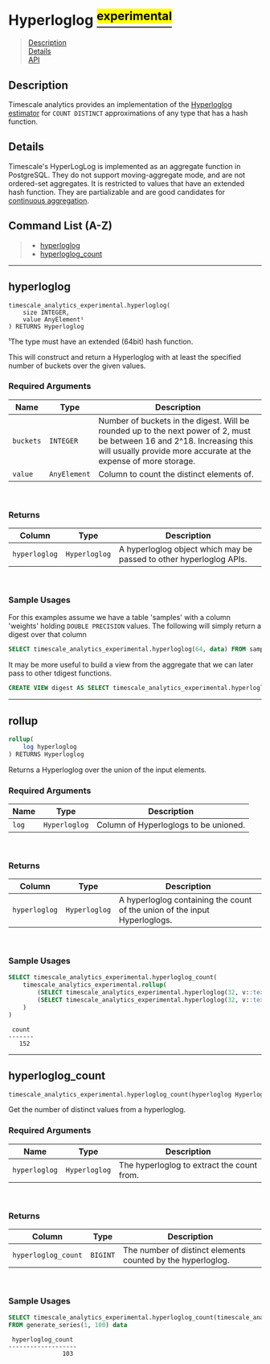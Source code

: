 # Hyperloglog [<sup><mark>experimental</mark></sup>](/docs/README.md#tag-notes)

> [Description](#hyperloglog-description)<br>
> [Details](#hyperloglog-details)<br>
> [API](#hyperloglog-api)

## Description <a id="hyperloglog-description"></a>

Timescale analytics provides an implementation of the [Hyperloglog estimator](https://en.wikipedia.org/wiki/HyperLogLog) for `COUNT DISTINCT` approximations of any type that has a hash function.

## Details <a id="hyperloglog-details"></a>

Timescale's HyperLogLog is implemented as an aggregate function in PostgreSQL.  They do not support moving-aggregate mode, and are not ordered-set aggregates.  It is restricted to values that have an extended hash function.  They are partializable and are good candidates for [continuous aggregation](https://docs.timescale.com/latest/using-timescaledb/continuous-aggregates).


## Command List (A-Z) <a id="hyperloglog-api"></a>
> - [hyperloglog](#hyperloglog)
> - [hyperloglog_count](#hyperloglog_count)

---
## **hyperloglog** <a id="hyperloglog"></a>
```SQL,ignore
timescale_analytics_experimental.hyperloglog(
    size INTEGER,
    value AnyElement¹
) RETURNS Hyperloglog
```
¹The type must have an extended (64bit) hash function.

This will construct and return a Hyperloglog with at least the specified number of buckets over the given values.

### Required Arguments <a id="hyperloglog-required-arguments"></a>
|Name| Type |Description|
|---|---|---|
| `buckets` | `INTEGER` | Number of buckets in the digest. Will be rounded up to the next power of 2, must be between 16 and 2^18. Increasing this will usually provide more accurate at the expense of more storage. |
| `value` | `AnyElement` |  Column to count the distinct elements of. |
<br>

### Returns

|Column|Type|Description|
|---|---|---|
| `hyperloglog` | `Hyperloglog` | A hyperloglog object which may be passed to other hyperloglog APIs. |
<br>

### Sample Usages <a id="hyperloglog-examples"></a>
For this examples assume we have a table 'samples' with a column 'weights' holding `DOUBLE PRECISION` values.  The following will simply return a digest over that column

```SQL ,ignore
SELECT timescale_analytics_experimental.hyperloglog(64, data) FROM samples;
```

It may be more useful to build a view from the aggregate that we can later pass to other tdigest functions.

```SQL ,ignore
CREATE VIEW digest AS SELECT timescale_analytics_experimental.hyperloglog(64, data) FROM samples;
```

---

## **rollup** <a id="rollup"></a>

```SQL ,ignore
rollup(
    log hyperloglog
) RETURNS Hyperloglog
```

Returns a Hyperloglog over the union of the input elements.

### Required Arguments <a id="hyperloglog-required-arguments"></a>
|Name| Type |Description|
|---|---|---|
| `log` | `Hyperloglog` |  Column of Hyperloglogs to be unioned. |
<br>

### Returns

|Column|Type|Description|
|---|---|---|
| `hyperloglog` | `Hyperloglog` | A hyperloglog containing the count of the union of the input Hyperloglogs. |
<br>

### Sample Usages <a id="summary-form-examples"></a>

```SQL
SELECT timescale_analytics_experimental.hyperloglog_count(
    timescale_analytics_experimental.rollup(
        (SELECT timescale_analytics_experimental.hyperloglog(32, v::text) FROM generate_series(1, 100) v),
        (SELECT timescale_analytics_experimental.hyperloglog(32, v::text) FROM generate_series(50, 150) v)
    )
)
```
```output
 count
-------
   152
```

---

## **hyperloglog_count** <a id="hyperloglog_count"></a>

```SQL ,ignore
timescale_analytics_experimental.hyperloglog_count(hyperloglog Hyperloglog) RETURNS BIGINT
```

Get the number of distinct values from a hyperloglog.

### Required Arguments <a id="hyperloglog_count-required-arguments"></a>
|Name|Type|Description|
|---|---|---|
| `hyperloglog` | `Hyperloglog` | The hyperloglog to extract the count from. |
<br>

### Returns

|Column|Type|Description|
|---|---|---|
| `hyperloglog_count` | `BIGINT` | The number of distinct elements counted by the hyperloglog. |
<br>

### Sample Usages <a id="hyperloglog_count-examples"></a>

```SQL
SELECT timescale_analytics_experimental.hyperloglog_count(timescale_analytics_experimental.hyperloglog(64, data))
FROM generate_series(1, 100) data
```
```output
 hyperloglog_count
-------------------
               103
```
